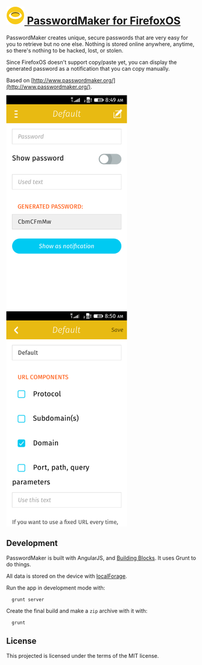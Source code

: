 # [![](app/images/icons/passwordmaker-mobile-icon-48.png?raw=true) PasswordMaker for FirefoxOS](https://marketplace.firefox.com/app/passwordmaker)

PasswordMaker creates unique, secure passwords that are very easy for you to retrieve but no one else. Nothing is stored online anywhere, anytime, so there's nothing to be hacked, lost, or stolen.

Since FirefoxOS doesn't support copy/paste yet, you can display the generated password as a notification that you can copy manually.

Based on [http://www.passwordmaker.org/](http://www.passwordmaker.org/).

![](artwork/screenshot-generator.png?raw=true)
![](artwork/screenshot-profile-edit.png?raw=true)

## Development

PasswordMaker is built with AngularJS, and [Building Blocks](http://buildingfirefoxos.com/building-blocks/). It uses Grunt to do things.

All data is stored on the device with [localForage](https://github.com/mozilla/localForage).

Run the app in development mode with:

```
  grunt server
```

Create the final build and make a `zip` archive with it with:

```
  grunt
```

## License

This projected is licensed under the terms of the MIT license.
